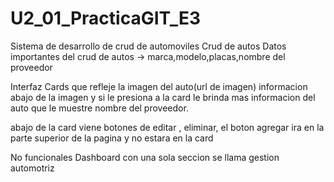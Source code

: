 # U2_01_PracticaGIT_E3
Sistema de desarrollo de crud de automoviles
Crud de autos
Datos importantes del crud de autos -> marca,modelo,placas,nombre del proveedor

Interfaz
Cards que refleje la imagen del auto(url de imagen) informacion abajo de la imagen y si le presiona a la card
le brinda mas informacion del auto que le muestre nombre del proveedor.

abajo de la card viene botones de editar , eliminar, el boton agregar ira en la parte superior de la pagina y no estara en
la card

No funcionales
Dashboard con una sola seccion se llama gestion automotriz
